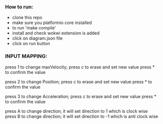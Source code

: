 ### How to run:

- clone this repo
- make sure you platformio core installed
- to run 'make compile'
- install and check wokwi extension is added
- click on diagram.json file
- click on run button

### INPUT MAPPING:

press 1 to change maxVelocity; press c to erase and set new value
press \* to confirm the value

press 2 to change Position; press c to erase and set new value
press \* to confirm the value

press 3 to change Acceleration; press c to erase and set new value
press \* to confirm the value

press A to change direction; it will set direction to 1 which is clock wise
press B to change direction; it will set direction to -1 which is anti clock wise
